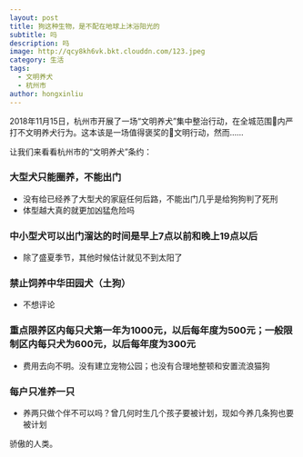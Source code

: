 ```yaml
---
layout: post
title: 狗这种生物，是不配在地球上沐浴阳光的
subtitle: 吗
description: 吗
image: http://qcy8kh6vk.bkt.clouddn.com/123.jpeg
category: 生活
tags: 
  - 文明养犬
  - 杭州市
author: hongxinliu
---
```


2018年11月15日，杭州市开展了一场“文明养犬”集中整治行动，在全城范围内严打不文明养犬行为。这本该是一场值得褒奖的文明行动，然而……

让我们来看看杭州市的“文明养犬”条约：

### 大型犬只能圈养，不能出门
* 没有给已经养了大型犬的家庭任何后路，不能出门几乎是给狗狗判了死刑
* 体型越大真的就更加凶猛危险吗

### 中小型犬可以出门溜达的时间是早上7点以前和晚上19点以后
* 除了盛夏季节，其他时候估计就见不到太阳了

### 禁止饲养中华田园犬（土狗）
* 不想评论

### 重点限养区内每只犬第一年为1000元，以后每年度为500元；一般限制区内每只犬为600元，以后每年度为300元
* 费用去向不明。没有建立宠物公园；也没有合理地整顿和安置流浪猫狗

### 每户只准养一只
* 养两只做个伴不可以吗？曾几何时生几个孩子要被计划，现如今养几条狗也要被计划

骄傲的人类。
